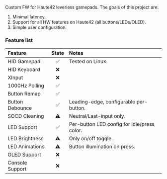 Custom FW for Haute42 leverless gamepads. The goals of this project are:
1. Minimal latency.
2. Support for all HW features on Haute42 (all buttons/LEDs/OLED).
3. Simple user configuration.

### Feature list

| Feature          | State | Notes                                       |
|:-----------------|:-----:|:--------------------------------------------|
| HID Gamepad      | ✅    | Tested on Linux.                            |
| HID Keyboard     | ❌    |                                             |
| XInput           | ❌    |                                             |
| 1000Hz Polling   | ✅    |                                             |
| Button Remap     | ✅    |                                             |
| Button Debounce  | ✅    | Leading-edge, configurable per-button.      |
| SOCD Cleaning    | ⚠️    | Neutral/Last-input only.                    |
| LED Support      | ✅    | Per-button LED config for idle/press color. |
| LED Brightness   | ⚠️    | Only on/off toggle.                         |
| LED Animations   | ⚠️    | Button illumination on press.               |
| OLED Support     | ❌    |                                             |
| Console Support  | ❌    |                                             |
